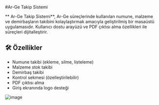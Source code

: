 #Ar-Ge Takip Sistemi

** Ar-Ge Takip Sistemi**, Ar-Ge süreçlerinde kullanılan numune, malzeme ve demirbaşların takibini kolaylaştırmak amacıyla geliştirilmiş bir masaüstü uygulamasıdır. Kullanıcı dostu arayüzü ve PDF çıktısı alma özellikleri ile süreçleri dijitalleştirir.

## 🛠 Özellikler

- Numune takibi (ekleme, silme, listeleme)
- Malzeme stok takibi
- Demirbaş takibi
- Kontrol sekmesi (özelleştirilebilir)
- PDF çıktısı alma
- Giriş ekranında logo desteği

![image](https://github.com/user-attachments/assets/fa6df00b-d784-4400-826a-e2427c0f6775)



